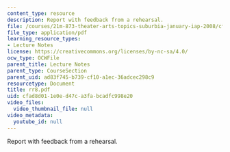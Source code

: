 ```yaml
---
content_type: resource
description: Report with feedback from a rehearsal.
file: /courses/21m-873-theater-arts-topics-suburbia-january-iap-2008/cfad8d011e0ed47ca3fabcadfc998e20_rr8.pdf
file_type: application/pdf
learning_resource_types:
- Lecture Notes
license: https://creativecommons.org/licenses/by-nc-sa/4.0/
ocw_type: OCWFile
parent_title: Lecture Notes
parent_type: CourseSection
parent_uid: ad83f745-b739-cf10-a1ec-36adcec298c9
resourcetype: Document
title: rr8.pdf
uid: cfad8d01-1e0e-d47c-a3fa-bcadfc998e20
video_files:
  video_thumbnail_file: null
video_metadata:
  youtube_id: null
---
```

Report with feedback from a rehearsal.